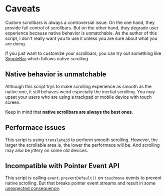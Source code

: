 # Caveats

Custom scrollbars is always a controversial issue. On the one hand, they provide full control of scrollbars. But on the other hand, they degrade user experience because native behavior is unmatchable. As the author of this script, I don't really want you to use it unless you are sure about what you are doing.

If you just want to customize your scrollbars, you can try out something like [SimpleBar](https://github.com/Grsmto/simplebar) which follows native scrolling.

## Native behavior is unmatchable

Although this script trys to make scrolling experience as smooth as the native one, it still behaves weird especially the inertial scrolling. You may upset your users who are using a trackpad or mobile device with touch screen.

Keep in mind that **native scrollbars are always the best ones**.

## Performace issues

This script is using `translate3d` to perform smooth scrolling. However, the larger the scrollable area is, the lower the performace will be. And scrolling may also be jittery on some old devices.

## Incompatible with Pointer Event API

This script is calling `event.preventDefault()` on `touchmove` events to prevent native scrolling. But that breaks pointer event streams and result in some [unexpected consequence](https://github.com/idiotWu/smooth-scrollbar/issues/111).
